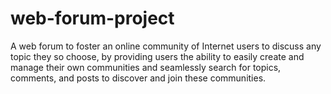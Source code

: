 # web-forum-project
A web forum to foster an online community of Internet users to discuss any topic they so choose, by providing users the ability to easily create and manage their own communities and seamlessly search for topics, comments, and posts to discover and join these communities.
